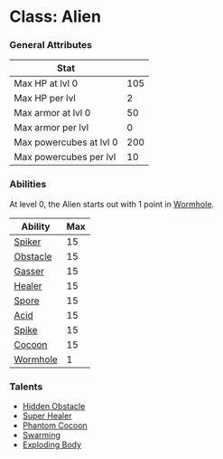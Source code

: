 Class: Alien
======

### General Attributes

| Stat                          |       |
| -------------                 | ---   |
| Max HP at lvl 0               | 105   |
| Max HP per lvl                | 2     |
| Max armor at lvl 0            | 50    |
| Max armor per lvl             | 0     |
| Max powercubes at lvl 0       | 200   |
| Max powercubes per lvl        | 10    |

### Abilities

At level 0, the Alien starts out with 1 point in [Wormhole](../abilities/wormhole.md).

|                   Ability                         | Max |
| -------------------------------------------       | --- |
| [Spiker](../abilities/spiker.md)                  | 15  |
| [Obstacle](../abilities/obstacle.md)              | 15  |
| [Gasser](../abilities/gasser.md)                  | 15  |
| [Healer](../abilities/healer.md)                  | 15  |
| [Spore](../abilities/spore.md)                    | 15  |
| [Acid](../abilities/acid.md)                      | 15  |
| [Spike](../abilities/spike.md)                    | 15  |
| [Cocoon](../abilities/cocoon.md)                  | 15  |
| [Wormhole](../abilities/wormhole.md)              | 1   |

### Talents

* [Hidden Obstacle](../talents/hidden_obstacle.md)
* [Super Healer](../talents/super_healer.md)
* [Phantom Cocoon](../talents/phantom_cocooon.md)
* [Swarming](../talents/swarming.md)
* [Exploding Body](../talents/exploding_body.md)